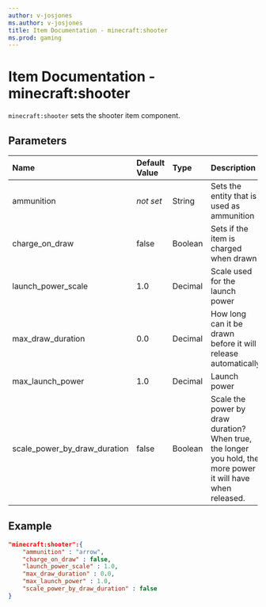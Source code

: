```yaml
---
author: v-josjones
ms.author: v-josjones
title: Item Documentation - minecraft:shooter
ms.prod: gaming
---
```


# Item Documentation - minecraft:shooter

`minecraft:shooter` sets the shooter item component.

## Parameters

|Name |Default Value  |Type  |Description  |
|:----------|:----------|:----------|:----------|
|ammunition|*not set* |String|Sets the entity that is used as ammunition|
|charge_on_draw|false |Boolean|Sets if the item is charged when drawn|
|launch_power_scale|1.0|Decimal|Scale used for the launch power|
|max_draw_duration|0.0|Decimal| How long can it be drawn before it will release automatically|
|max_launch_power|1.0|Decimal|Launch power|
|scale_power_by_draw_duration|false|Boolean|Scale the power by draw duration? When true, the longer you hold, the more power it will have when released.|

## Example

```json
"minecraft:shooter":{
    "ammunition" : "arrow",
    "charge_on_draw" : false,
    "launch_power_scale" : 1.0,
    "max_draw_duration" : 0.0,
    "max_launch_power" : 1.0,
    "scale_power_by_draw_duration" : false
}
```
